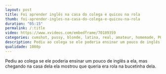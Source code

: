 ```yaml
---
layout: post
title: Foi aprender inglês na casa do colega e quicou na rola
thumb: foi-aprender-ingles-na-casa-do-colega-e-quicou-na-rola
duration: "05:15"
permalink: /:title
video: https://www.xvideos.com/embedframe/70189359
categories: cumshot, pussy, blonde, latina, real, amateur, homemade, POV, cowgirl, pussyfucking, big-ass, horny, girlfriend, gostosa, puta, amador, mexicana, casero, novinha, companera-de-clases
description: Pediu ao colega se ele poderia ensinar um pouco de inglês a ela, mas chegando na casa dela ela mostrou que queria era rola na bucetinha dela.
qualidade: 1080p
---
```

Pediu ao colega se ele poderia ensinar um pouco de inglês a ela, mas chegando na casa dela ela mostrou que queria era rola na bucetinha dela.